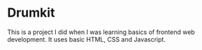 # Drumkit
This is a project I did when I was learning basics of frontend web development. It uses basic HTML, CSS and Javascript.
